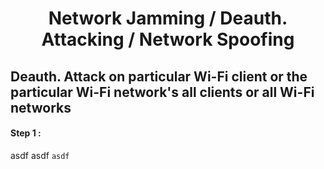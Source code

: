 <h1 align="center">Network Jamming / Deauth. Attacking / Network Spoofing</h1>

## Deauth. Attack on particular Wi-Fi client or the particular Wi-Fi network's all clients or all Wi-Fi networks




#### Step 1 : 
asdf asdf
`asdf`
